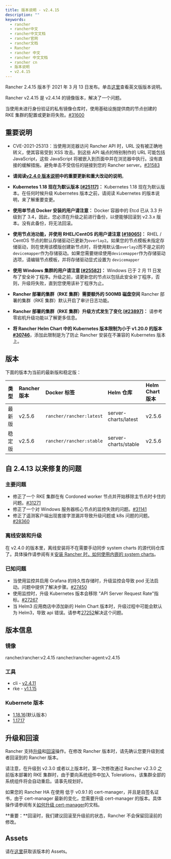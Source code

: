 ```yaml
---
title: 版本说明 - v2.4.15
description: ""
keywords:
  - rancher
  - rancher中文
  - rancher中文文档
  - rancher官网
  - rancher文档
  - Rancher
  - rancher 中文
  - rancher 中文文档
  - rancher cn
  - 版本说明
  - v2.4.15
---
```


Rancher 2.4.15 版本于 2021 年 3 月 13 日发布。单击[这里](https://github.com/rancher/rancher/releases/tag/v2.4.15)查看英文版版本说明。

Rancher v2.4.15 是 v2.4.14 的镜像版本，解决了一个问题。

当使用未进行身份验证的私有镜像仓库时，使用基础设施提供商的节点创建的 RKE 集群的配置或更新将失败。[#31600](https://github.com/rancher/rancher/issues/31600)

## 重要说明

- CVE-2021-25313：当使用浏览器访问 Rancher API 时，URL 没有被正确地转义，使其容易受到 XSS 攻击。到这些 API 端点的特别制作的 URL 可能包括 JavaScript，这些 JavaScript 将被嵌入到页面中并在浏览器中执行。没有直接的缓解措施。避免单击不受信任的链接到您的 Rancher server。[#31583](https://github.com/rancher/rancher/issues/31583)

- **请阅读[v2.4.0 版本说明](/docs/rancher2/releases/v2.4.0/)中的重要更新和重大改动的说明**。

- **Kubernetes 1.18 现在为默认版本 [[#25117](https://github.com/rancher/rancher/issues/25117)]：** Kubernetes 1.18 现在为默认版本。在任何时候升级 Kubernetes 版本之前，请阅读 Kubernetes 的版本说明，来了解重要变更。

- **使用单节点 Docker 安装的用户请注意：** Docker 容器中的 Etcd 已从 3.3 升级到了 3.4，因此，您必须在升级之前进行备份，以便能够回滚到 v2.3.x 版本。没有此备份，将无法回滚。

- **使用节点池功能，并使用 RHEL/CentOS 的用户请注意 [[#18065](https://github.com/rancher/rancher/issues/18065)]：** RHEL / CentOS 节点的默认存储驱动已更新为`overlay2`。如果您的节点模板未指定存储驱动，则在使用该模版创建新节点时，将使用默认值`overlay2`而不是之前的`devicemapper`作为存储驱动。如果您需要继续使用`devicemapper`作为存储驱动选项，请编辑节点模板，并将存储驱动显式设置为 `devicemapper`

- **使用 Windows 集群的用户请注意 [[#25582](https://github.com/rancher/rancher/issues/25582)]：** Windows 已于 2 月 11 日发布了安全补丁程序。升级之前，请更新您的节点以包括此安全补丁程序，否则，升级将失败，直到您使用该补丁程序为止。

- **Rancher 部署的集群（RKE 集群）需要额外的 500MB 磁盘空间** Rancher 部署的集群（RKE 集群）默认开启了审计日志功能。

- **Rancher 部署的集群（RKE 集群）升级方式发生了变化 [[#23897](https://github.com/rancher/rancher/issues/23897)]：** 请参考零宕机升级功能以了解更多信息。

- **将 Rancher Helm Chart 中的 Kubernetes 版本限制为小于 v1.20.0 的版本[#30746](https://github.com/rancher/rancher/issues/30746)**，添加此限制是为了防止 Rancher 安装在不兼容的 Kubernetes 版本上。

## 版本

下面的版本为当前的最新版和稳定版：

| 类型   | Rancher 版本 | Docker 标签              | Helm 仓库            | Helm Chart 版本 |
| :----- | :----------- | :----------------------- | :------------------- | :-------------- |
| 最新版 | v2.5.6       | `rancher/rancher:latest` | server-charts/latest | v2.5.6          |
| 稳定版 | v2.5.6       | `rancher/rancher:stable` | server-charts/stable | v2.5.6          |

## 自 2.4.13 以来修复的问题

### 主要问题

- 修正了一个 RKE 集群在有 Cordoned worker 节点并开始移除主节点时卡住的问题。[#31271](https://github.com/rancher/rancher/issues/31271)
- 修正了一个对 Windows 服务器核心节点的监控失效的问题。[#31141](https://github.com/rancher/rancher/issues/31141)
- 修正了遥测客户端出现套接字泄漏并导致升级问题或 k8s 问题的问题。[#28360](https://github.com/rancher/rancher/issues/28360)

### 离线安装和升级

在 v2.4.0 的版本里，离线安装将不在需要手动同步 system charts 的源代码仓库了。具体操作请参阅有关[安装 Rancher 时，如何使用内嵌的 system charts](/docs/rancher2/installation/other-installation-methods/air-gap/install-rancher/)。

### 已知问题

- 当使用监控并启用 Grafana 的持久性存储时，升级监控会导致 pod 无法启动。问题中提供了解决步骤。[#27450](https://github.com/rancher/rancher/issues/27450)
- 使用监控时，升级 Kubernetes 版本会移除 "API Server Request Rate"指标。[#27267](https://github.com/rancher/rancher/issues/27267)
- 当 Helm3 应用商店中添加新的 Helm Chart 版本时，升级过程中可能会默认为 Helm3，导致 api 错误。请参考[27252](https://github.com/rancher/rancher/issues/27252)解决这个问题。

## 版本信息

### 镜像

rancher/rancher:v2.4.15
rancher/rancher-agent:v2.4.15

### 工具

- cli - [v2.4.11](https://github.com/rancher/rancher/releases/tag/v2.4.11)
- rke - [v1.1.15](https://github.com/rancher/rke/releases/tag/v1.1.15)

### Kubernete 版本

- [1.18.16](https://github.com/rancher/hyperkube/tree/v1.18)(默认版本）
- [1.17.17](https://github.com/rancher/hyperkube/tree/v1.17)

## 升级和回滚

Rancher 支持[升级](/docs/rancher2/installation/install-rancher-on-k8s/upgrades/)和[回滚](/docs/rancher2/installation/install-rancher-on-k8s/rollbacks/)操作。在修改 Rancher 版本时，请先确认您要升级到或者回滚到的 Rancher 版本。

请注意，在升级到 v2.3.0 或者以上版本时，第一次修改通过 Rancher v2.3.0 之前版本部署的 RKE 集群时，由于要向系统组件中加入 Tolerations，该集群全部的系统组件将会自动重启。请事先规划好。

如果您的 Rancher HA 在使用 低于 v0.9.1 的 cert-manager，并且是自签名证书，由于 cert-manager 最新的变化，您需要升级 cert-manager 的版本。具体操作请参阅有关[如何升级 cert-manager](/docs/rancher2/installation/resources/upgrading-cert-manager/)的文档。

**重要：**回滚时，我们建议回滚至升级前的状态，Rancher 不会保留回滚前的修改。

## Assets

请在[这里](https://github.com/rancher/rancher/releases/tag/v2.4.15)获取该版本的 Assets。
